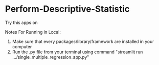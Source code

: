 # Perform-Descriptive-Statistic

Try this apps on 

Notes For Running in Local:
1. Make sure that every packages/library/framework are installed in your computer
2. Run the .py file from your terminal using command "streamlit run .../single_multiple_regression_app.py"
